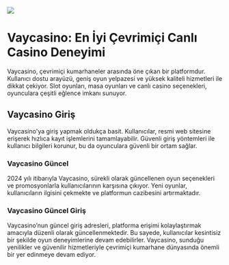 <a href="https://bit.ly/bycasinolink"><img src="https://camo.githubusercontent.com/c758b4fc26fe522a10f52f600f6d78175d88830a972aff407cae76c41301e816/68747470733a2f2f692e6962622e636f2f485851536d4c4d2f766179636173696e6f2d6769726973732e6a7067"></a>

# Vaycasino: En İyi Çevrimiçi Canlı Casino Deneyimi
Vaycasino, çevrimiçi kumarhaneler arasında öne çıkan bir platformdur. Kullanıcı dostu arayüzü, geniş oyun yelpazesi ve yüksek kaliteli hizmetleri ile dikkat çekiyor. Slot oyunları, masa oyunları ve canlı casino seçenekleri, oyunculara çeşitli eğlence imkanı sunuyor.

## Vaycasino Giriş
Vaycasino'ya giriş yapmak oldukça basit. Kullanıcılar, resmi web sitesine erişerek hızlıca kayıt işlemlerini tamamlayabilir. Güvenli giriş yöntemleri ile kullanıcı bilgileri korunur, bu da oyunculara güvenli bir ortam sağlar.

### Vaycasino Güncel
2024 yılı itibarıyla Vaycasino, sürekli olarak güncellenen oyun seçenekleri ve promosyonlarla kullanıcılarının karşısına çıkıyor. Yeni oyunlar, kullanıcıların ilgisini çekmekte ve platformun cazibesini artırmaktadır.

### Vaycasino Güncel Giriş
Vaycasino’nun güncel giriş adresleri, platforma erişimi kolaylaştırmak amacıyla düzenli olarak güncellenmektedir. Bu sayede, kullanıcılar kesintisiz bir şekilde oyun deneyimlerine devam edebilirler. Vaycasino, sunduğu yenilikler ve güvenilir hizmetleriyle çevrimiçi kumarhane dünyasında önemli bir yer edinmeye devam ediyor.
